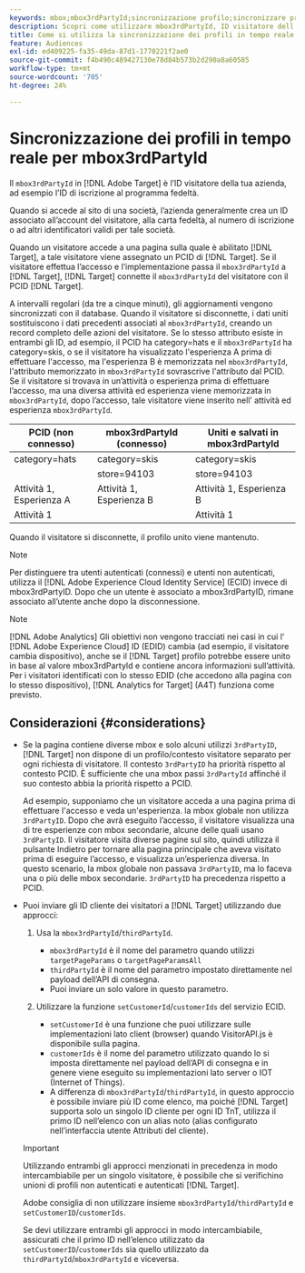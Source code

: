 ```yaml
---
keywords: mbox;mbox3rdPartyId;sincronizzazione profilo;sincronizzare profilo;PCID
description: Scopri come utilizzare mbox3rdPartyId, ID visitatore dell’organizzazione, ad esempio l’ID di iscrizione o il programma fedeltà dell’organizzazione.
title: Come si utilizza la sincronizzazione dei profili in tempo reale per mbox3rdPartyId?
feature: Audiences
exl-id: ed409225-fa35-49da-87d1-1770221f2ae0
source-git-commit: f4b490c489427130e78d84b573b2d290a8a60585
workflow-type: tm+mt
source-wordcount: '705'
ht-degree: 24%

---
```


# Sincronizzazione dei profili in tempo reale per mbox3rdPartyId

Il `mbox3rdPartyId` in [!DNL Adobe Target] è l’ID visitatore della tua azienda, ad esempio l’ID di iscrizione al programma fedeltà.

Quando si accede al sito di una società, l’azienda generalmente crea un ID associato all’account del visitatore, alla carta fedeltà, al numero di iscrizione o ad altri identificatori validi per tale società.

Quando un visitatore accede a una pagina sulla quale è abilitato [!DNL Target], a tale visitatore viene assegnato un PCID di [!DNL Target]. Se il visitatore effettua l’accesso e l’implementazione passa il `mbox3rdPartyId` a [!DNL Target], [!DNL Target] connette il `mbox3rdPartyId` del visitatore con il PCID [!DNL Target].

A intervalli regolari (da tre a cinque minuti), gli aggiornamenti vengono sincronizzati con il database. Quando il visitatore si disconnette, i dati uniti sostituiscono i dati precedenti associati al `mbox3rdPartyId`, creando un record completo delle azioni del visitatore. Se lo stesso attributo esiste in entrambi gli ID, ad esempio, il PCID ha category=hats e il `mbox3rdPartyId` ha category=skis, o se il visitatore ha visualizzato l&#39;esperienza A prima di effettuare l&#39;accesso, ma l&#39;esperienza B è memorizzata nel `mbox3rdPartyId`, l&#39;attributo memorizzato in `mbox3rdPartyId` sovrascrive l&#39;attributo dal PCID. Se il visitatore si trovava in un’attività o esperienza prima di effettuare l’accesso, ma una diversa attività ed esperienza viene memorizzata in `mbox3rdPartyId`, dopo l’accesso, tale visitatore viene inserito nell’ attività ed esperienza `mbox3rdPartyId`.

| PCID (non connesso) | mbox3rdPartyId (connesso) | Uniti e salvati in mbox3rdPartyId  |
|---|---|---|
| category=hats | category=skis | category=skis |
|  | store=94103 | store=94103 |
| Attività 1, Esperienza A | Attività 1, Esperienza B | Attività 1, Esperienza B |
| Attività 1 |  | Attività 1 |

Quando il visitatore si disconnette, il profilo unito viene mantenuto.

>[!NOTE]
>
>Per distinguere tra utenti autenticati (connessi) e utenti non autenticati, utilizza il [!DNL Adobe Experience Cloud Identity Service] (ECID) invece di mbox3rdPartyID. Dopo che un utente è associato a mbox3rdPartyID, rimane associato all’utente anche dopo la disconnessione.

>[!NOTE]
>
>[!DNL Adobe Analytics] Gli obiettivi non vengono tracciati nei casi in cui l’ [!DNL Adobe Experience Cloud] ID (EDID) cambia (ad esempio, il visitatore cambia dispositivo), anche se il  [!DNL Target] profilo potrebbe essere unito in base al valore mbox3rdPartyId e contiene ancora informazioni sull’attività. Per i visitatori identificati con lo stesso EDID (che accedono alla pagina con lo stesso dispositivo), [!DNL Analytics for Target] (A4T) funziona come previsto.

## Considerazioni {#considerations}

* Se la pagina contiene diverse mbox e solo alcuni utilizzi `3rdPartyID`, [!DNL Target] non dispone di un profilo/contesto visitatore separato per ogni richiesta di visitatore. Il contesto `3rdPartyID` ha priorità rispetto al contesto PCID. È sufficiente che una mbox passi `3rdPartyId` affinché il suo contesto abbia la priorità rispetto a PCID.

   Ad esempio, supponiamo che un visitatore acceda a una pagina prima di effettuare l&#39;accesso e veda un&#39;esperienza. la mbox globale non utilizza `3rdPartyID`. Dopo che avrà eseguito l’accesso, il visitatore visualizza una di tre esperienze con mbox secondarie, alcune delle quali usano `3rdPartyID`. Il visitatore visita diverse pagine sul sito, quindi utilizza il pulsante Indietro per tornare alla pagina principale che aveva visitato prima di eseguire l’accesso, e visualizza un’esperienza diversa. In questo scenario, la mbox globale non passava `3rdPartyID`, ma lo faceva una o più delle mbox secondarie. `3rdPartyID` ha precedenza rispetto a PCID.

* Puoi inviare gli ID cliente dei visitatori a [!DNL Target] utilizzando due approcci:

   1. Usa la `mbox3rdPartyId`/`thirdPartyId`.

      * `mbox3rdPartyId` è il nome del parametro quando utilizzi  `targetPageParams` o  `targetPageParamsAll`
      * `thirdPartyId` è il nome del parametro impostato direttamente nel payload dell’API di consegna.
      * Puoi inviare un solo valore in questo parametro.
   1. Utilizzare la funzione `setCustomerId`/`customerIds` del servizio ECID.

      * `setCustomerId` è una funzione che puoi utilizzare sulle implementazioni lato client (browser) quando VisitorAPI.js è disponibile sulla pagina.
      * `customerIds` è il nome del parametro utilizzato quando lo si imposta direttamente nel payload dell’API di consegna e in genere viene eseguito su implementazioni lato server o IOT (Internet of Things).
      * A differenza di `mbox3rdPartyId`/`thirdPartyId`, in questo approccio è possibile inviare più ID come elenco, ma poiché [!DNL Target] supporta solo un singolo ID cliente per ogni ID TnT, utilizza il primo ID nell’elenco con un alias noto (alias configurato nell’interfaccia utente Attributi del cliente).

   >[!IMPORTANT]
   >
   > Utilizzando entrambi gli approcci menzionati in precedenza in modo intercambiabile per un singolo visitatore, è possibile che si verifichino unioni di profili non autenticati e autenticati [!DNL Target].
   >
   >Adobe consiglia di non utilizzare insieme `mbox3rdPartyId`/`thirdPartyId` e `setCustomerID`/`customerIds`.
   >
   >Se devi utilizzare entrambi gli approcci in modo intercambiabile, assicurati che il primo ID nell’elenco utilizzato da `setCustomerID`/`customerIds` sia quello utilizzato da `thirdPartyId`/`mbox3rdPartyId` e viceversa.

